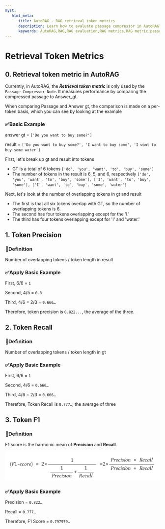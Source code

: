 ```yaml
---
myst:
   html_meta:
      title: AutoRAG - RAG retrieval token metrics
      description: Learn how to evaluate passage compressor in AutoRAG
      keywords: AutoRAG,RAG,RAG evaluation,RAG metrics,RAG metric,passage compressor metric
---
```

# Retrieval Token Metrics

## 0. Retrieval token metric in AutoRAG

Currently, in AutoRAG, the ***Retrieval token metric*** is only used by the `Passage Compressor Node`. It measures
performance by comparing the compressed passage to Answer_gt.

When comparing Passage and Answer gt, the comparison is made on a per-token basis, which you can see by looking at the
example

### ✅Basic Example

answer gt = `['Do you want to buy some?']`

result = `['Do you want to buy some?', 'I want to buy some', 'I want to buy some water']`

First, let's break up gt and result into tokens

- GT is a total of 6 tokens
  `['do', 'you', 'want', 'to', 'buy', 'some']`
- The number of tokens in the result is 6, 5, and 6, respectively
  `['do', 'you', 'want', 'to', 'buy', 'some'],
  ['I', 'want', 'to', 'buy', 'some'],
  ['I', 'want', 'to', 'buy', 'some', 'water']`

Next, let's look at the number of overlapping tokens in gt and result

- The first is that all six tokens overlap with GT, so the number of overlapping tokens is 6.
- The second has four tokens overlapping except for the 'I.'
- The third has four tokens overlapping except for 'I' and 'water.'

## 1. Token Precision

### 📌Definition

Number of overlapping tokens / token length in result

### ✅Apply Basic Example

First, 6/6 = `1`

Second, 4/5 = `0.8`

Third, 4/6 = 2/3 = `0.666…`

Therefore, token precision is `0.822...`, the average of the three.

## 2. Token Recall

### 📌Definition

Number of overlapping tokens / token length in gt

### ✅Apply Basic Example

First, 6/6 = `1`

Second, 4/6 = `0.666…`

Third, 4/6 = 2/3 = `0.666…`

Therefore, Token Recall is `0.777…`, the average of three

## 3. Token F1

### 📌Definition

F1 score is the harmonic mean of **Precision** and **Recall**.

![f1_score](../_static/f1_score.png)

### ✅Apply Basic Example

Precision = `0.822…`

Recall = `0.777…`

Therefore, F1 Score = `0.797979…`

